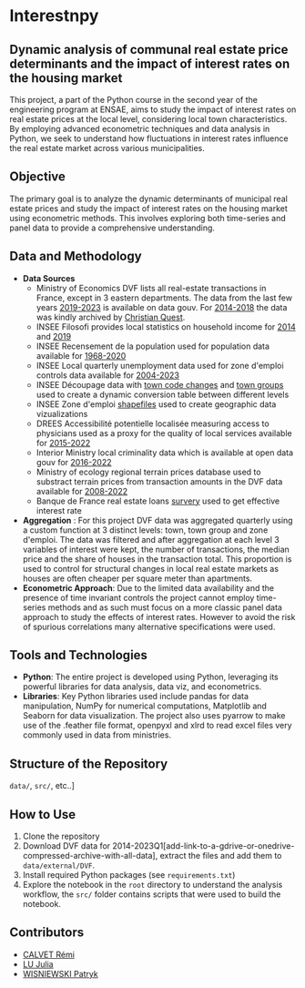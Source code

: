 
# Interestnpy

## Dynamic analysis of communal real estate price determinants and the impact of interest rates on the housing market
This project, a part of the Python course in the second year of the engineering program at ENSAE, aims to study the impact of interest rates on real estate prices at the local level, considering local town characteristics. By employing advanced econometric techniques and data analysis in Python, we seek to understand how fluctuations in interest rates influence the real estate market across various municipalities.

## Objective
The primary goal is to analyze the dynamic determinants of municipal real estate prices and study the impact of interest rates on the housing market using econometric methods. This involves exploring both time-series and panel data to provide a comprehensive understanding.

## Data and Methodology

-   **Data Sources**
	-  Ministry of Economics DVF  lists all real-estate transactions in France, except in 3 eastern departments. The data from the last few years [2019-2023](https://www.data.gouv.fr/en/datasets/demandes-de-valeurs-foncieres/) is available on data gouv. For [2014-2018]() the data was kindly archived by [Christian Quest](https://www.etalab.gouv.fr/author/christian/).
	- INSEE Filosofi provides local statistics on household income for [2014](https://www.insee.fr/fr/statistiques/3126151) and [2019](https://www.insee.fr/fr/statistiques/6036907)
	- INSEE Recensement de la population used for population data available for [1968-2020](https://www.insee.fr/fr/statistiques/7632565)
	- INSEE Local quarterly unemployment data used for zone d'emploi controls data available for [2004-2023](https://www.insee.fr/fr/statistiques/1893230)
	- INSEE Découpage data with [town code changes](https://www.insee.fr/fr/information/2028028) and [town groups](https://www.insee.fr/fr/information/2510634) used to create a dynamic conversion table between different levels
	- INSEE Zone d'emploi [shapefiles](https://www.insee.fr/fr/information/4652957) used to create geographic data vizualizations
	- DREES Accessibilité potentielle localisée measuring access to physicians used as a proxy for the quality of local services available for [2015-2022](https://data.drees.solidarites-sante.gouv.fr/explore/dataset/530_l-accessibilite-potentielle-localisee-apl/information/)
	- Interior Ministry local criminality data which is available at open data gouv for [2016-2022](https://www.data.gouv.fr/fr/datasets/bases-statistiques-communale-et-departementale-de-la-delinquance-enregistree-par-la-police-et-la-gendarmerie-nationales/#/resources)
	- Ministry of ecology regional terrain prices database used to substract terrain prices from transaction amounts in the DVF data available for [2008-2022](https://www.statistiques.developpement-durable.gouv.fr/catalogue?page=dataset&datasetId=63b8281ec113d45936722df2)
	- Banque de France real estate loans [survery](https://www.banque-france.fr/fr/publications-et-statistiques/statistiques/panorama-des-prets-lhabitat-des-menages) used to get effective interest rate 
-  **Aggregation** : For this project DVF data was aggregated quarterly using a custom function at 3 distinct levels: town, town group and zone d'emploi. The data was filtered and after aggregation at each level 3 variables of interest were kept, the number of transactions, the median price and the share of houses in the transaction total. This proportion is used to control for structural changes in local real estate markets as houses are often cheaper per square meter than apartments. 
-   **Econometric Approach**: Due to the limited data availability and the presence of time invariant controls  the project cannot employ time-series methods and as such must focus on a more classic panel data approach to study the effects of interest rates. However to avoid the risk of spurious correlations many alternative specifications were used. 

## Tools and Technologies

-   **Python**: The entire project is developed using Python, leveraging its powerful libraries for data analysis, data viz, and econometrics.
-   **Libraries**: Key Python libraries used include pandas for data manipulation, NumPy for numerical computations, Matplotlib and Seaborn for data visualization. The project also uses pyarrow to make use of the .feather file format, openpyxl and xlrd to read excel files very commonly used in data from ministries. 

## Structure of the Repository
 `data/`, `src/`, etc..]

## How to Use
1.  Clone the repository
2. Download DVF data for 2014-2023Q1[add-link-to-a-gdrive-or-onedrive-compressed-archive-with-all-data], extract the files and add them to `data/external/DVF`.
3.  Install required Python packages (see `requirements.txt`)
4.  Explore the notebook in the `root` directory to understand the analysis workflow, the `src/` folder contains scripts that were used to build the notebook. 

## Contributors
- [CALVET Rémi](https://www.linkedin.com/in/r%C3%A9mi-calvet-9674a81bb/)
- [LU Julia](https://www.linkedin.com/in/julia-lu-773272218/)
- [WISNIEWSKI Patryk](https://www.linkedin.com/in/pwisniewski02/)
